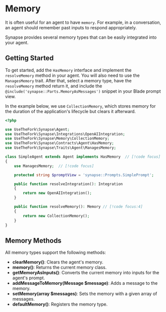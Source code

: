 # Memory

It is often useful for an agent to have `memory`. For example, in a conversation, an agent should remember past inputs to respond appropriately.

Synapse provides several memory types that can be easily integrated into your agent.

## Getting Started

To get started, add the `HasMemory` interface and implement the `resolveMemory` method in your agent. You will also need to use the `ManagesMemory` trait. After that, select a memory type, have the `resolveMemory` method return it, and include the `@include('synapse::Parts.MemoryAsMessages')` snippet in your Blade prompt view.

In the example below, we use `CollectionMemory`, which stores memory for the duration of the application's lifecycle but clears it afterward.

```php
<?php

use UseTheFork\Synapse\Agent;
use UseTheFork\Synapse\Integrations\OpenAIIntegration;
use UseTheFork\Synapse\Memory\CollectionMemory;
use UseTheFork\Synapse\Contracts\Agent\HasMemory;
use UseTheFork\Synapse\Traits\Agent\ManagesMemory;

class SimpleAgent extends Agent implements HasMemory  // [!code focus]
{
    use ManagesMemory;  // [!code focus]

    protected string $promptView = 'synapse::Prompts.SimplePrompt';

    public function resolveIntegration(): Integration
    {
        return new OpenAIIntegration();
    }

    public function resolveMemory(): Memory // [!code focus:4]
    {
        return new CollectionMemory();
    }
}
```

## Memory Methods

All memory types support the following methods:

- **clearMemory()**: Clears the agent's memory.
- **memory()**: Returns the current memory class.
- **getMemoryAsInputs()**: Converts the current memory into inputs for the agent's prompt.
- **addMessageToMemory(Message $message)**: Adds a message to the memory.
- **setMemory(array $messages)**: Sets the memory with a given array of messages.
- **defaultMemory()**: Registers the memory type.
